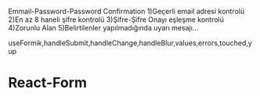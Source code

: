 Emmail-Password-Password Confirmation
1)Geçerli email adresi kontrolü
2)En az 8 haneli şifre kontrolü
3)Şifre-Şifre Onayı eşleşme kontrolü
4)Zorunlu Alan 
5)Belirtilenler yapılmadığında uyarı mesajı...

useFormik,handleSubmit,handleChange,handleBlur,values,errors,touched,yup
# React-Form
